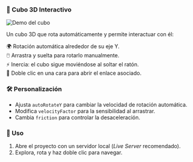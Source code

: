 ### 🧊 Cubo 3D Interactivo
![Demo del cubo](https://github.com/user-attachments/assets/5cfcfa2d-0155-4e1c-83f6-339c2b78bc67)

Un cubo 3D que rota automáticamente y permite interactuar con él:

🌍 Rotación automática alrededor de su eje Y.  
🖱️ Arrastra y suelta para rotarlo manualmente.  
⚡ Inercia: el cubo sigue moviéndose al soltar el ratón.  
🔗 Doble clic en una cara para abrir el enlace asociado.  

### 🛠️ Personalización
- Ajusta `autoRotateY` para cambiar la velocidad de rotación automática.  
- Modifica `velocityFactor` para la sensibilidad al arrastrar.  
- Cambia `friction` para controlar la desaceleración.  

### 🚀 Uso
1. Abre el proyecto con un servidor local (*Live Server* recomendado).  
2. Explora, rota y haz doble clic para navegar.
